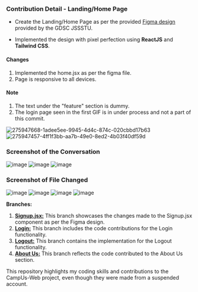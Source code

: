 ### Contribution Detail - Landing/Home Page

- Create the Landing/Home Page as per the provided [Figma design](https://www.figma.com/proto/MfbtIqwt0fjPtmWOuQ7yCQ/CampUs?type=design&node-id=12-364&t=9JuB3TEFpHrqwBXt-1&scaling=min-zoom&page-id=0%3A1&starting-point-node-id=12%3A364) provided by the GDSC JSSSTU. 

- Implemented the design with pixel perfection using **ReactJS** and **Tailwind CSS**.

#### Changes
  1. Implemented the home.jsx as per the figma file.
  2. Page is responsive to all devices.

#### Note
  1. The text under the "feature" section is dummy.
  2. The login page seen in the first GIF is in under process and not a part of this commit.
  
  ![275947668-1adee5ee-9945-4d4c-874c-020cbbd17b63](https://github.com/sumitkrjha/CampUs-Web/assets/167055828/d86543d3-1ad3-491a-82de-c03e511b7d4b)
  ![275947457-4ff1f3bb-aa7b-49e0-8ed2-4b03f40df59d](https://github.com/sumitkrjha/CampUs-Web/assets/167055828/952749aa-4890-4558-856b-3904e0325b28)


### Screenshot of the Conversation
  ![image](https://github.com/sumitkrjha/CampUs-Web/assets/167055828/4486d8fc-0345-4be5-8c80-325688b74506)
  ![image](https://github.com/sumitkrjha/CampUs-Web/assets/167055828/5bed2333-9a6d-49dc-a425-45f2d4cca029)
  ![image](https://github.com/sumitkrjha/CampUs-Web/assets/167055828/90e23d7d-a033-4302-a031-6576889b0197)


### Screenshot of File Changed
  ![image](https://github.com/sumitkrjha/CampUs-Web/assets/167055828/12cd5328-d216-4d12-b3b2-fd256e5aba58)
  ![image](https://github.com/sumitkrjha/CampUs-Web/assets/167055828/95e4d941-374f-4355-9120-647f45c4dbc9)
  ![image](https://github.com/sumitkrjha/CampUs-Web/assets/167055828/8a2139c2-3e7d-49fc-83bd-d031de7f49ef)
  ![image](https://github.com/sumitkrjha/CampUs-Web/assets/167055828/9192e1a9-69ea-4f3a-bbc4-ed2803afc096)



**Branches:**

1. **[Signup.jsx:](https://github.com/sumitkrjha/CampUs-Web/tree/SignupFirebase)** This branch showcases the changes made to the Signup.jsx component as per the Figma design. 
2. **[Login:](https://github.com/sumitkrjha/CampUs-Web/tree/LoginFirebase)** This branch includes the code contributions for the Login functionality. 
3. **[Logout:](https://github.com/sumitkrjha/CampUs-Web/tree/LogoutFunction)** This branch contains the implementation for the Logout functionality. 
4. **[About Us:](https://github.com/sumitkrjha/CampUs-Web/tree/AboutUsPage)** This branch reflects the code contributed to the About Us section.

This repository highlights my coding skills and contributions to the CampUs-Web project, even though they were made from a suspended account.
